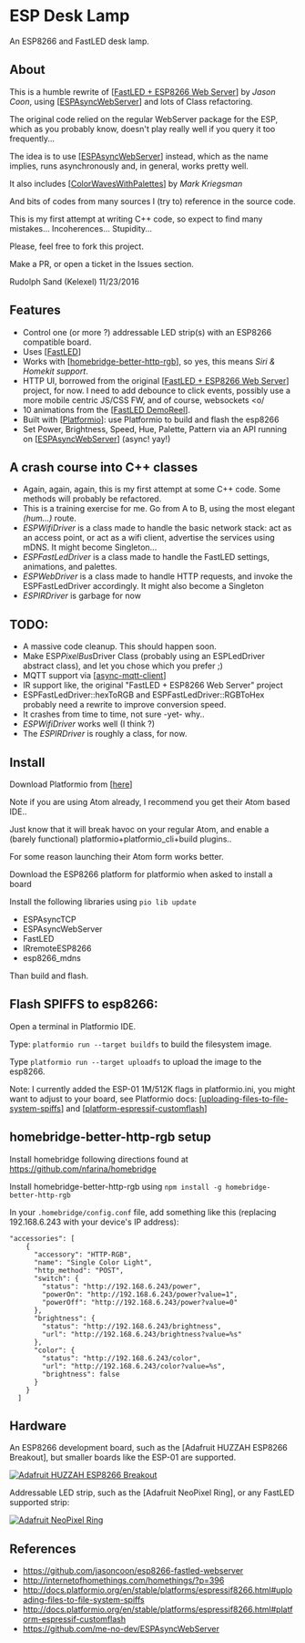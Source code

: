 ESP Desk Lamp
=============

An ESP8266 and FastLED desk lamp.



About
-----
This is a humble rewrite of [[FastLED + ESP8266 Web Server](https://github.com/jasoncoon/esp8266-fastled-webserver)] by *Jason Coon*, using [[ESPAsyncWebServer](https://github.com/me-no-dev/ESPAsyncWebServer)] and lots of Class refactoring.

The original code relied on the regular WebServer package for the ESP, which as you probably know, doesn't play really well if you query it too frequently...

The idea is to use [[ESPAsyncWebServer](https://github.com/me-no-dev/ESPAsyncWebServer)] instead, which as the name implies, runs asynchronously and, in general, works pretty well.

It also includes [[ColorWavesWithPalettes]( https://gist.github.com/kriegsman/8281905786e8b2632aeb)] by *Mark Kriegsman*

And bits of codes from many sources I (try to) reference in the source code.

This is my first attempt at writing C++ code, so expect to find many mistakes... Incoherences... Stupidity...

Please, feel free to fork this project.

Make a PR, or open a ticket in the Issues section.

Rudolph Sand (Kelexel)
11/23/2016


Features
--------
* Control one (or more ?) addressable LED strip(s) with an ESP8266 compatible board.
* Uses [[FastLED](http://fastled.io/)]
* Works with [[homebridge-better-http-rgb]()], so yes, this means *Siri & Homekit support*.
* HTTP UI, borrowed from the original [[FastLED + ESP8266 Web Server](https://github.com/jasoncoon/esp8266-fastled-webserver)] project, for now. I need to add debounce to click events, possibly use a more mobile centric JS/CSS FW, and of course, websockets <o/
* 10 animations from the [[FastLED DemoReel](https://github.com/FastLED/FastLED/tree/master/examples/DemoReel100)].
* Built with [[Platformio](http://platformio.org)]: use Platformio to build and flash the esp8266
* Set Power, Brightness, Speed, Hue, Palette, Pattern via an API running on [[ESPAsyncWebServer](https://github.com/me-no-dev/ESPAsyncWebServer)] (async! yay!)


A crash course into C++ classes
-------------------------------
* Again, again, again, this is my first attempt at some C++ code. Some methods will probably be refactored.
* This is a training exercise for me. Go from A to B, using the most elegant *(hum...)* route.
* *ESPWifiDriver* is a class made to handle the basic network stack: act as an access point, or act as a wifi client, advertise the services using mDNS. It might become Singleton...
* *ESPFastLedDriver* is a class made to handle the FastLED settings, animations, and palettes.
* *ESPWebDriver* is a class made to handle HTTP requests, and invoke the ESPFastLedDriver accordingly. It might also become a Singleton
* *ESPIRDriver* is garbage for now



TODO:
-----
* A massive code cleanup. This should happen soon.
* Make ESP*PixelBus*Driver Class (probably using an ESPLedDriver abstract class), and let you chose which you prefer ;)
* MQTT support via [[async-mqtt-client](https://github.com/marvinroger/async-mqtt-client)]
* IR support like, the original "FastLED + ESP8266 Web Server" project
* ESPFastLedDriver::hexToRGB and ESPFastLedDriver::RGBToHex probably need a rewrite to improve conversion speed.
* It crashes from time to time, not sure -yet- why..
* *ESPWifiDriver* works well (I think ?)
* The *ESPIRDriver* is roughly a class, for now.


Install
-------
Download Platformio from [[here](http://platformio.org)]

Note if you are using Atom already, I recommend you get their Atom based IDE..

Just know that it will break havoc on your regular Atom, and enable a (barely functional) platformio+platformio_cli+build plugins..

For some reason launching their Atom form works better.

Download the ESP8266 platform for platformio when asked to install a board

Install the following libraries using `pio lib update`
* ESPAsyncTCP
* ESPAsyncWebServer
* FastLED
* IRremoteESP8266
* esp8266_mdns

Than build and flash.


Flash SPIFFS to esp8266:
------------------------
Open a terminal in Platformio IDE.

Type: `platformio run --target buildfs` to build the filesystem image.

Type `platformio run --target uploadfs` to upload the image to the esp8266.

Note:
I currently added the ESP-01 1M/512K flags in platformio.ini, you might want to adjust to your board, see Platformio docs:
[[uploading-files-to-file-system-spiffs](http://docs.platformio.org/en/stable/platforms/espressif8266.html#uploading-files-to-file-system-spiffs)] and [[platform-espressif-customflash](http://docs.platformio.org/en/stable/platforms/espressif8266.html#platform-espressif-customflash)]


homebridge-better-http-rgb setup
--------------------------------

Install homebridge following directions found at https://github.com/nfarina/homebridge

Install homebridge-better-http-rgb using `npm install -g homebridge-better-http-rgb`

In your `.homebridge/config.conf` file, add something like this (replacing 192.168.6.243 with your device's IP address):

```
"accessories": [
    {
      "accessory": "HTTP-RGB",
      "name": "Single Color Light",
      "http_method": "POST",
      "switch": {
        "status": "http://192.168.6.243/power",
        "powerOn": "http://192.168.6.243/power?value=1",
        "powerOff": "http://192.168.6.243/power?value=0"
      },
      "brightness": {
        "status": "http://192.168.6.243/brightness",
        "url": "http://192.168.6.243/brightness?value=%s"
      },
      "color": {
        "status": "http://192.168.6.243/color",
        "url": "http://192.168.6.243/color?value=%s",
        "brightness": false
      }
    }
  ]
```

Hardware
--------

An ESP8266 development board, such as the [Adafruit HUZZAH ESP8266 Breakout], but smaller boards like the ESP-01 are supported.

[![Adafruit HUZZAH ESP8266 Breakout](https://cdn-shop.adafruit.com/310x233/2471-10.jpg)](https://www.adafruit.com/products/2471)

Addressable LED strip, such as the [Adafruit NeoPixel Ring], or any FastLED supported strip:

[![Adafruit NeoPixel Ring](https://www.adafruit.com/images/145x109/1586-00.jpg)](https://www.adafruit.com/product/1586)

References
----------

* https://github.com/jasoncoon/esp8266-fastled-webserver
* http://internetofhomethings.com/homethings/?p=396
* http://docs.platformio.org/en/stable/platforms/espressif8266.html#uploading-files-to-file-system-spiffs
* http://docs.platformio.org/en/stable/platforms/espressif8266.html#platform-espressif-customflash
* https://github.com/me-no-dev/ESPAsyncWebServer
